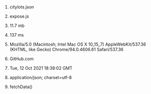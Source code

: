 1. citylots.json

2. expose.js

3. 11.7 mb

4. 137 ms

5. Mozilla/5.0 (Macintosh; Intel Mac OS X 10_15_7) AppleWebKit/537.36 (KHTML, like Gecko) Chrome/94.0.4606.61 Safari/537.36

6. GitHub.com

7. Tue, 12 Oct 2021 18:38:02 GMT

8. application/json; charset=utf-8

9. fetchData() 